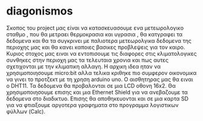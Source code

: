 # diagonismos

Σκοπος του project μας είναι να κατασκευασουμε ενα μετεωρολογικο σταθμο , που θα μετραει θερμοκρασια και υγρασια , θα κατγραφει τα δεδομενα και θα τα συγκρινει με παλιοτερα μετεωρολγικα δεδομενα της περιοχης μας και θα κανει καποιες βασικες προβλεψεις για τον καιρο.
Κυριος στοχος μας ειναι να εντοπισουμε τις διαφορες στις κλιματολογικες συνθηκες στην περιοχη μας τα τελευταια χρονια και πως αυτες σχετιχονται με την κλιματικη αλλαγη.
Η αρχικη ιδεα ηταν να χρησιμοποιησουμε micro:bit αλλα τελικα κριθηκε πιο συμφερον οικονομικα να γινει το προτζεκτ με τη χρηση arduino uno. 
Ο αισθητηρας μας θα ειναι ο DHT11. Τα δεδομενα θα προβαλονται σε μια LCD οθονη 16x2. 
Θα χρησιμοποιησουμε επισης και μια Ethernet Shield για να ανεβαζουμε τα δεδομενα στο διαδικτυο. Επισης θα αποθηκευονται και σε μια καρτα SD για να φτιαξουμε αργοτερα γραφηματα στο προγραμμα λογιστικων φύλλων (Calc). 

